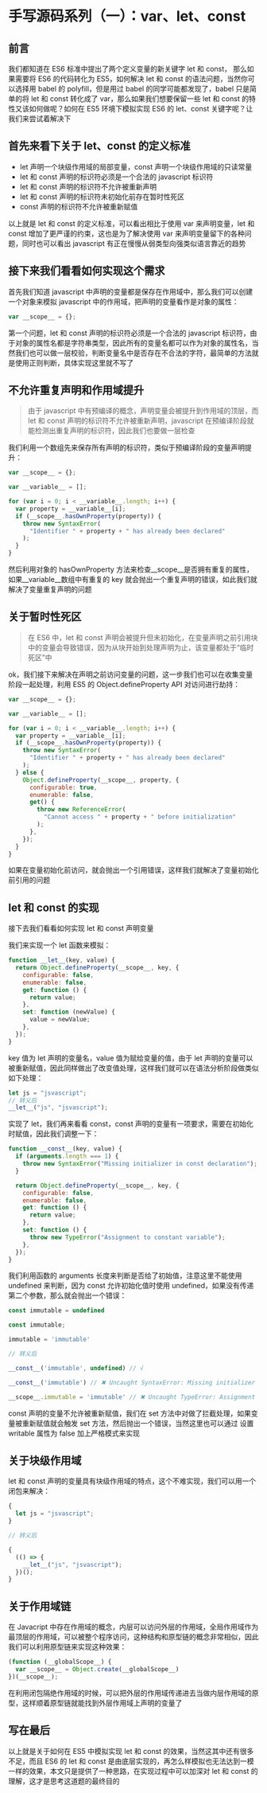 # 手写源码系列（一）：var、let、const

## 前言

我们都知道在 ES6 标准中提出了两个定义变量的新关键字 let 和 const， 那么如果需要将 ES6 的代码转化为 ES5，如何解决 let 和 const 的语法问题，当然你可以选择用 babel 的 polyfill，但是用过 babel 的同学可能都发现了，babel 只是简单的将 let 和 const 转化成了 var，那么如果我们想要保留一些 let 和 const 的特性又该如何做呢？如何在 ES5 环境下模拟实现 ES6 的 let、const 关键字呢？让我们来尝试着解决下

## 首先来看下关于 let、const 的定义标准

- let 声明一个块级作用域的局部变量，const 声明一个块级作用域的只读常量
- let 和 const 声明的标识符必须是一个合法的 javascript 标识符
- let 和 const 声明的标识符不允许被重新声明
- let 和 const 声明的标识符未初始化前存在暂时性死区
- const 声明的标识符不允许被重新赋值

以上就是 let 和 const 的定义标准，可以看出相比于使用 var 来声明变量，let 和 const 增加了更严谨的约束，这也是为了解决使用 var 来声明变量留下的各种问题，同时也可以看出 javascript 有正在慢慢从弱类型向强类似语言靠近的趋势

## 接下来我们看看如何实现这个需求

首先我们知道 javascript 中声明的变量都是保存在作用域中，那么我们可以创建一个对象来模拟 javascript 中的作用域，把声明的变量看作是对象的属性：

```js
var __scope__ = {};
```

第一个问题，let 和 const 声明的标识符必须是一个合法的 javascript 标识符，由于对象的属性名都是字符串类型，因此所有的变量名都可以作为对象的属性名，当然我们也可以做一层校验，判断变量名中是否存在不合法的字符，最简单的方法就是使用正则判断，具体实现这里就不写了

## 不允许重复声明和作用域提升

> 由于 javascript 中有预编译的概念，声明变量会被提升到作用域的顶层，而 let 和 const 声明的标识符不允许被重新声明，javascript 在预编译阶段就能检测出重复声明的标识符，因此我们也要做一层检查

我们利用一个数组先来保存所有声明的标识符，类似于预编译阶段的变量声明提升：

```js
var __scope__ = {};

var __variable__ = [];

for (var i = 0; i < __variable__.length; i++) {
  var property = __variable__[i];
  if (__scope__.hasOwnProperty(property)) {
    throw new SyntaxError(
      "Identifier " + property + " has already been declared"
    );
  }
}
```

然后利用对象的 hasOwnProperty 方法来检查\_\_scope\_\_是否拥有重复的属性，如果\_\_variable\_\_数组中有重复的 key 就会抛出一个重复声明的错误，如此我们就解决了变量重复声明的问题

## 关于暂时性死区

> 在 ES6 中，let 和 const 声明会被提升但未初始化，在变量声明之前引用块中的变量会导致错误，因为从块开始到处理声明为止，该变量都处于“临时死区”中

ok，我们接下来解决在声明之前访问变量的问题，这一步我们也可以在收集变量阶段一起处理，利用 ES5 的 Object.defineProperty API 对访问进行劫持：

```js
var __scope__ = {};

var __variable__ = [];

for (var i = 0; i < __variable__.length; i++) {
  var property = __variable__[i];
  if (__scope__.hasOwnProperty(property)) {
    throw new SyntaxError(
      "Identifier " + property + " has already been declared"
    );
  } else {
    Object.defineProperty(__scope__, property, {
      configurable: true,
      enumerable: false,
      get() {
        throw new ReferenceError(
          "Cannot access " + property + " before initialization"
        );
      },
    });
  }
}
```

如果在变量初始化前访问，就会抛出一个引用错误，这样我们就解决了变量初始化前引用的问题

## let 和 const 的实现

接下去我们看看如何实现 let 和 const 声明变量

我们来实现一个 let 函数来模拟：

```js
function __let__(key, value) {
  return Object.defineProperty(__scope__, key, {
    configurable: false,
    enumerable: false,
    get: function () {
      return value;
    },
    set: function (newValue) {
      value = newValue;
    },
  });
}
```

key 值为 let 声明的变量名，value 值为赋给变量的值，由于 let 声明的变量可以被重新赋值，因此同样做出了改变值处理，这样我们就可以在语法分析阶段做类似如下处理：

```js
let js = "jsvascript";
// 转义后
__let__("js", "jsvascript");
```

实现了 let，我们再来看看 const，const 声明的变量有一项要求，需要在初始化时赋值，因此我们调整一下：

```js
function __const__(key, value) {
  if (arguments.length === 1) {
    throw new SyntaxError("Missing initializer in const declaration");
  }

  return Object.defineProperty(__scope__, key, {
    configurable: false,
    enumerable: false,
    get: function () {
      return value;
    },
    set: function () {
      throw new TypeError("Assignment to constant variable");
    },
  });
}
```

我们利用函数的 arguments 长度来判断是否给了初始值，注意这里不能使用 undefined 来判断，因为 const 允许初始化值时使用 undefined，如果没有传递第二个参数，那么就会抛出一个错误：

```js
const immutable = undefined

const immutable;

immutable = 'immutable'

// 转义后

__const__('immutable', undefined) // √

__const__('immutable') // ✖ Uncaught SyntaxError: Missing initializer in const declaration

__scope__.immutable = 'immutable' // ✖ Uncaught TypeError: Assignment to constant variable
```

const 声明的变量不允许被重新赋值，我们在 set 方法中对做了拦截处理，如果变量被重新赋值就会触发 set 方法，然后抛出一个错误，当然这里也可以通过 设置 writable 属性为 false 加上严格模式来实现

## 关于块级作用域

let 和 const 声明的变量具有块级作用域的特点，这个不难实现，我们可以用一个闭包来解决：

```js
{
  let js = "jsvascript";
}

// 转义后

{
  (() => {
    __let__("js", "jsvascript");
  })();
}
```

## 关于作用域链

在 Javacript 中存在作用域的概念，内层可以访问外层的作用域，全局作用域作为最顶层的作用域，可以被整个程序访问，这种结构和原型链的概念非常相似，因此我们可以利用原型链来实现这种效果：

```js
(function (__globalScope__) {
  var __scope__ = Object.create(__globalScope__)
})(__scope__);
```

在利用闭包隔绝作用域的时候，可以把外层的作用域传递进去当做内层作用域的原型，这样顺着原型链就能找到外层作用域上声明的变量了

## 写在最后

以上就是关于如何在 ES5 中模拟实现 let 和 const 的效果，当然这其中还有很多不足，而且 ES6 的 let 和 const 是由底层实现的，再怎么样模拟也无法达到一模一样的效果，本文只是提供了一种思路，在实现过程中可以加深对 let 和 const 的理解，这才是思考这道题的最终目的
